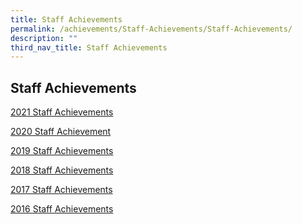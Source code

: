 ```yaml
---
title: Staff Achievements
permalink: /achievements/Staff-Achievements/Staff-Achievements/
description: ""
third_nav_title: Staff Achievements
---
```

## Staff Achievements 

[2021 Staff Achievements](https://staging.d1xmmxgvj0r5sk.amplifyapp.com/achievements/Staff-Achievements/2021-Staff-Achievements/)

[2020 Staff Achievement](https://staging.d1xmmxgvj0r5sk.amplifyapp.com/achievements/Staff-Achievements/2020-Staff-Achievements/)

[2019 Staff Achievements](https://staging.d1xmmxgvj0r5sk.amplifyapp.com/achievements/Staff-Achievements/2019-Staff-Achievements/)

[2018 Staff Achievements](https://www.mahabodhi.moe.edu.sg/2018-staff-achievements/)

[2017 Staff Achievements](https://www.mahabodhi.moe.edu.sg/2017-staff-achievements/)

[2016 Staff Achievements](https://www.mahabodhi.moe.edu.sg/2016-staff-achievements/)

[  
](https://www.mahabodhi.moe.edu.sg/staff-achievements/#top)